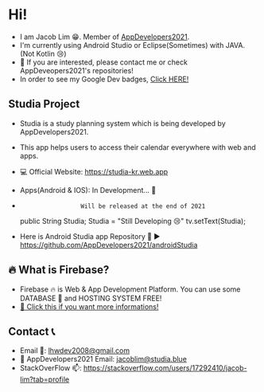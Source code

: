 # Hi!
- I am Jacob Lim 😁. Member of [AppDevelopers2021](https://github.com/AppDevelopers2021).
- I'm currently using Android Studio or Eclipse(Sometimes) with JAVA. (Not Kotlin 😢)
- 🎈 If you are interested, please contact me or check AppDeveopers2021's repositories!
- In order to see my Google Dev badges, [Click HERE!](https://developers.google.com/profile/u/105526460431397087160)

## Studia Project
- Studia is a study planning system which is being developed by AppDevelopers2021.
- This app helps users to access their calendar everywhere with web and apps.

- 💻 Official Website: https://studia-kr.web.app
- Apps(Android & IOS): In Development... 🔧 
-                      Will be released at the end of 2021

    public String Studia;
    Studia = "Still Developing 😢"
    tv.setText(Studia);

- Here is Android Studia app Repository 🔎 ▶ https://github.com/AppDevelopers2021/androidStudia

## 🔥 What is Firebase?
- Firebase 🔥 is Web & App Development Platform. You can use some DATABASE 💾 and HOSTING SYSTEM FREE!
- [📣 Click this if you want more informations!](https://firebase.google.com)

## Contact 📞
- Email 📧: lhwdev2008@gmail.com
- 💬 AppDevelopers2021 Email: jacoblim@studia.blue
- StackOverFlow 📫: https://stackoverflow.com/users/17292410/jacob-lim?tab=profile
